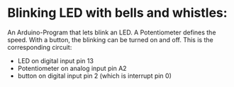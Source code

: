 Blinking LED with bells and whistles:
=====================================

An Arduino-Program that lets blink an LED. A Potentiometer defines the speed. With a button, the blinking can be turned on and off. This is the corresponding circuit:

- LED on digital input pin 13
- Potentiometer on analog input pin A2
- button on digital input pin 2 (which is interrupt pin 0)

